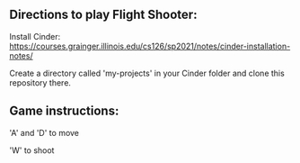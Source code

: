 Directions to play Flight Shooter:
-

Install Cinder: 
https://courses.grainger.illinois.edu/cs126/sp2021/notes/cinder-installation-notes/

Create a directory called 'my-projects' in your Cinder folder and clone this repository there. 

Game instructions:
-

'A' and 'D' to move

'W' to shoot

